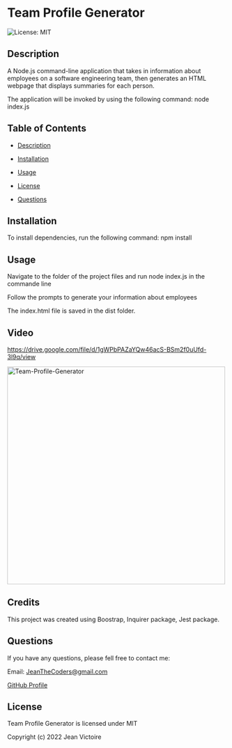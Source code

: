 # Team Profile Generator

![License: MIT](https://img.shields.io/static/v1?label=License&message=mit&color=blue)

## Description

A Node.js command-line application that takes in information about employees on a software engineering team, then generates an HTML webpage that displays summaries for each person.

The application will be invoked by using the following command: node index.js

## Table of Contents

- [Description](#Description)

- [Installation](#Installation)

- [Usage](#Usage)

- [License](#License)

- [Questions](#Questions)

## Installation

To install dependencies, run the following command: npm install

## Usage

Navigate to the folder of the project files and run node index.js in the commande line

Follow the prompts to generate your information about employees

The index.html file is saved in the dist folder.

## Video

https://drive.google.com/file/d/1gWPbPAZaYQw46acS-BSm2f0uUfd-3l9q/view

<img src="./Team-Profile-Generator.gif" alt="Team-Profile-Generator" height="500">

## Credits

This project was created using Boostrap, Inquirer package, Jest package.

## Questions

If you have any questions, please fell free to contact me:

Email: JeanTheCoders@gmail.com

[GitHub Profile](https://github.com/JeanVictoire)

## License

Team Profile Generator is licensed under MIT

Copyright (c) 2022 Jean Victoire
